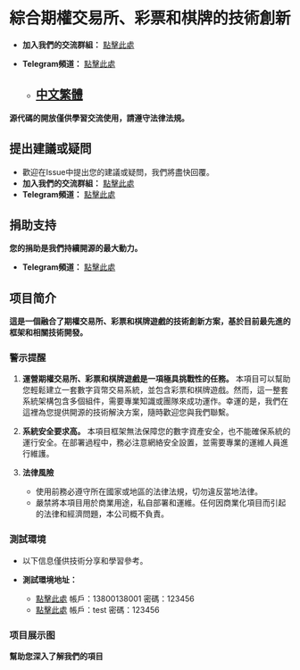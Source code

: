 # 綜合期權交易所、彩票和棋牌的技術創新

- **加入我們的交流群組：** [點擊此處](https://t.me/not_delme)
- **Telegram頻道：** [點擊此處](https://t.me/not_delme)
  
  - ## [中文繁體](README-TW.md)

**源代碼的開放僅供學習交流使用，請遵守法律法規。**

## 提出建議或疑問
- 歡迎在Issue中提出您的建議或疑問，我們將盡快回覆。
- **加入我們的交流群組：** [點擊此處](https://t.me/not_delme)
- **Telegram頻道：** [點擊此處](https://t.me/not_delme)

## 捐助支持
**您的捐助是我們持續開源的最大動力。**
- **Telegram頻道：** [點擊此處](https://t.me/not_delme)

## 项目简介

**這是一個融合了期權交易所、彩票和棋牌遊戲的技術創新方案，基於目前最先進的框架和相關技術開發。**

### 警示提醒

1. **運營期權交易所、彩票和棋牌遊戲是一項極具挑戰性的任務。**
   本項目可以幫助您輕鬆建立一套數字貨幣交易系統，並包含彩票和棋牌遊戲。然而，這一整套系統架構包含多個組件，需要專業知識或團隊來成功運作。幸運的是，我們在這裡為您提供開源的技術解決方案，隨時歡迎您與我們聯繫。

2. **系統安全要求高。**
   本項目框架無法保障您的數字資產安全，也不能確保系統的運行安全。在部署過程中，務必注意網絡安全設置，並需要專業的運維人員進行維護。

3. **法律風險**
   - 使用前務必遵守所在國家或地區的法律法規，切勿違反當地法律。
   - 嚴禁將本項目用於商業用途，私自部署和運維。任何因商業化項目而引起的法律和經濟問題，本公司概不負責。

### 測試環境
- 以下信息僅供技術分享和學習參考。

- **測試環境地址：**
  - [點擊此處](https://www.google.com) 帳戶：13800138001 密碼：123456
  - [點擊此處](https://www.google.com) 帳戶：test 密碼：123456

### 项目展示图
**幫助您深入了解我們的項目**
